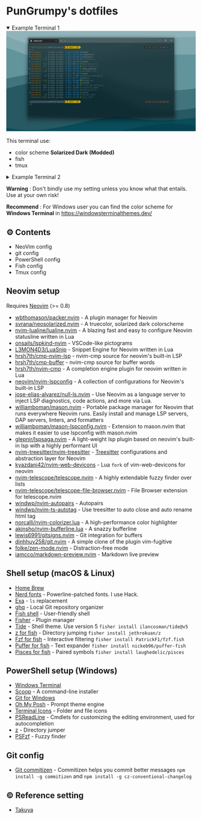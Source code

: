 # PunGrumpy's dotfiles

<details open>
    <summary>Example Terminal 1</summary>
    <img src="./images/example-terminal-1.png"
        alt="Example Terminal 1" />
    <p>This terminal use:</p>
    <ul>
        <li>color scheme <strong>Solarized Dark (Modded)</strong></li>
        <li>fish</li>
        <li>tmux</li>
    </ul>
</details>

<details>
    <summary>Example Terminal 2</summary>
    <img src="./images/example-terminal-2.png"
        alt="Example Terminal 2" />
    <p>This terminal use:</p>
    <ul>
        <li>color scheme <strong>One Half Dark (Modded)</strong></li>
        <li>powershell</li>
    </ul>
</details>

**Warning** : Don't bindly use my setting unless you know what that entails. Use at your own risk!

**Recommend** : For Windows user you can find the color scheme for **Windows Terminal** in https://windowsterminalthemes.dev/

## ⚙️ Contents

- NeoVim config
- git config
- PowerShell config
- Fish config
- Tmux config

## Neovim setup

Requires [Neovim](https://neovim.io/) (>= 0.8)

- [wbthomason/packer.nvim](https://github.com/wbthomason/packer.nvim) - A plugin manager for Neovim
- [svrana/neosolarized.nvim](https://github.com/svrana/neosolarized.nvim) - A truecolor, solarized dark colorscheme
- [nvim-lualine/lualine.nvim](https://github.com/nvim-lualine/lualine.nvim) - A blazing fast and easy to configure Neovim statusline written in Lua
- [onsails/lspkind-nvim](https://github.com/onsails/lspkind-nvim) - VSCode-like pictograms
- [L3MON4D3/LuaSnip](https://github.com/L3MON4D3/LuaSnip) - Snippet Engine for Neovim written in Lua
- [hrsh7th/cmp-nvim-lsp](https://github.com/hrsh7th/cmp-nvim-lsp) - nvim-cmp source for neovim's built-in LSP
- [hrsh7th/cmp-buffer](https://github.com/hrsh7th/cmp-buffer) - nvim-cmp source for buffer words
- [hrsh7th/nvim-cmp](https://github.com/hrsh7th/nvim-cmp) - A completion engine plugin for neovim written in Lua
- [neovim/nvim-lspconfig](https://github.com/neovim/nvim-lspconfig) - A collection of configurations for Neovim's built-in LSP
- [jose-elias-alvarez/null-ls.nvim](https://github.com/jose-elias-alvarez/null-ls.nvim) - Use Neovim as a language server to inject LSP diagnostics, code actions, and more via Lua.
- [williamboman/mason.nvim](https://github.com/williamboman/mason.nvim) - Portable package manager for Neovim that runs everywhere Neovim runs. Easily install and manage LSP servers, DAP servers, linters, and formatters
- [williamboman/mason-lspconfig.nvim](https://github.com/williamboman/mason-lspconfig.nvim) - Extension to mason.nvim that makes it easier to use lspconfig with mason.nvim
- [glepnir/lspsaga.nvim](https://github.com/glepnir/lspsaga.nvim) - A light-weight lsp plugin based on neovim's built-in lsp with a highly performant UI
- [nvim-treesitter/nvim-treesitter](https://github.com/nvim-treesitter/nvim-treesitter) - [Treesitter](https://github.com/tree-sitter/tree-sitter) configurations and abstraction layer for Neovim
- [kyazdani42/nvim-web-devicons](https://github.com/kyazdani42/nvim-web-devicons) - Lua `fork` of vim-web-devicons for neovim
- [nvim-telescope/telescope.nvim](https://github.com/nvim-telescope/telescope.nvim) - A highly extendable fuzzy finder over lists
- [nvim-telescope/telescope-file-browser.nvim](https://github.com/nvim-telescope/telescope-file-browser.nvim) - File Browser extension for telescope.nvim
- [windwp/nvim-autopairs](https://github.com/windwp/nvim-autopairs) - Autopairs
- [windwp/nvim-ts-autotag](https://github.com/windwp/nvim-ts-autotag) - Use treesitter to auto close and auto rename html tag
- [norcalli/nvim-colorizer.lua](https://github.com/norcalli/nvim-colorizer.lua) - A high-performance color highlighter
- [akinsho/nvim-bufferline.lua](https://github.com/akinsho/nvim-bufferline.lua) - A snazzy bufferline
- [lewis6991/gitsigns.nvim](https://github.com/lewis6991/gitsigns.nvim) - Git integration for buffers
- [dinhhuy258/git.nvim](https://github.com/dinhhuy258/git.nvim) - A simple clone of the plugin vim-fugitive
- [folke/zen-mode.nvim](https://github.com/folke/zen-mode.nvim) - Distraction-free mode
- [iamcco/markdown-preview.nvim](https://github.com/iamcco/markdown-preview.nvim) - Markdown live preview

## Shell setup (macOS & Linux)

- [Home Brew](https://brew.sh/)
- [Nerd fonts](https://github.com/ryanoasis/nerd-fonts) - Powerline-patched fonts. I use Hack.
- [Exa](https://the.exa.website/) - `ls` replacement
- [ghq](https://github.com/x-motemen/ghq) - Local Git repository organizer
- [Fish shell](https://fishshell.com/) - User-friendly shell
- [Fisher](https://github.com/jorgebucaran/fisher) - Plugin manager
- [Tide](https://github.com/IlanCosman/tide) - Shell theme. Use version 5 `fisher install ilancosman/tide@v5`
- [z for fish](https://github.com/jethrokuan/z) - Directory jumping `fisher install jethrokuan/z`
- [Fzf for fish](https://github.com/PatrickF1/fzf.fish) - Interactive filtering `fisher install PatrickF1/fzf.fish`
- [Puffer for fish](https://github.com/nickeb96/puffer-fish) - Text expander `fisher install nickeb96/puffer-fish`
- [Pisces for fish](https://github.com/laughedelic/pisces) - Paired symbols `fisher install laughedelic/pisces`

## PowerShell setup (Windows)

- [Windows Terminal](https://apps.microsoft.com/store/detail/windows-terminal/9N0DX20HK701?hl=th-th&gl=th)
- [Scoop](https://scoop.sh/) - A command-line installer
- [Git for Windows](https://gitforwindows.org/)
- [Oh My Posh](https://ohmyposh.dev/) - Prompt theme engine
- [Terminal Icons](https://github.com/devblackops/Terminal-Icons) - Folder and file icons
- [PSReadLine](https://docs.microsoft.com/en-us/powershell/module/psreadline/) - Cmdlets for customizing the editing environment, used for autocompletion
- [z](https://www.powershellgallery.com/packages/z) - Directory jumper
- [PSFzf](https://github.com/kelleyma49/PSFzf) - Fuzzy finder

## Git config

- [Git commitizen](https://github.com/commitizen/cz-cli) - Commitizen helps you commit better messages `npm install -g commitizen` and `npm install -g cz-conventional-changelog`

## ©️ Reference setting

- [Takuya](https://github.com/craftzdog/dotfiles-public)
